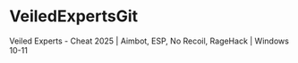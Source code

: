 # VeiledExpertsGit
Veiled Experts - Cheat 2025 | Aimbot, ESP, No Recoil, RageHack |  Windows 10-11 
